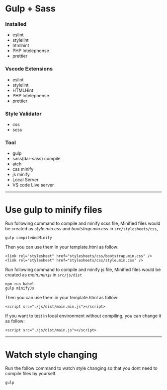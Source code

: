 # Gulp + Sass

### Installed
- eslint
- stylelint
- htmlhint
- PHP Intelephense
- prettier

### Vscode Extensions
- eslint
- stylelint
- HTMLHint
- PHP Intelephense
- prettier

### Style Validator
- css
- scss

### Tool
- gulp
- sass(dar-sass) compile
- atch
- css minify
- js minify
- Local Server
- VS code Live server

***
# Use gulp to minify files
Run following command to compile and minify scss file, 
Minified files would be created as *style.min.css* and *bootstrap.min.css* in `src/stylesheets/css`,
```
gulp compileAndMinify
```

Then you can use them in your template.html as follow:
```
<link rel="stylesheet" href="stylesheets/css/bootstrap.min.css" />
<link rel="stylesheet" href="stylesheets/css/style.min.css" />
```

Run following command to compile and minify js file,
Minified files would be created as *main.min.js* in `src/js/dist`
```
npm run babel
gulp minifyJs
```

Then you can use them in your template.html as follow:
```
<script src="./js/dist/main.min.js"></script>
```

If you want to test in local environment without compiling, you can change it as follow:
```
<script src="./js/dist/main.js"></script>
```

***
# Watch style changing
Run the follow command to watch style changing so that you dont need to compile files by yourself.
```
gulp
```

